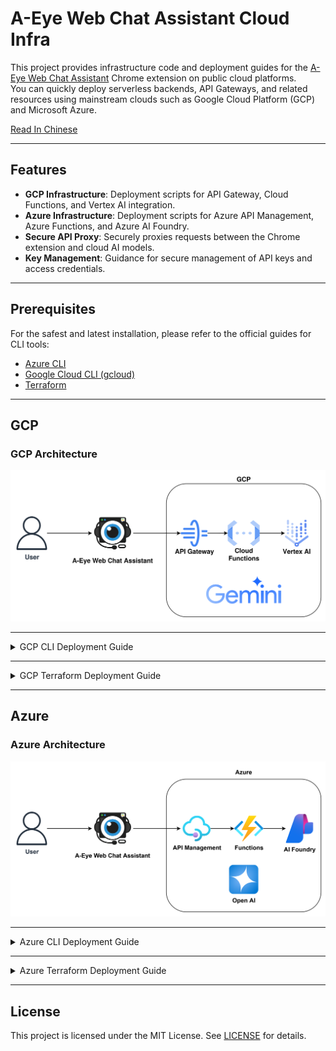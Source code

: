 # A-Eye Web Chat Assistant Cloud Infra

This project provides infrastructure code and deployment guides for the [A-Eye Web Chat Assistant](https://github.com/vincentwun/A-Eye-Web-Chat-Assistant) Chrome extension on public cloud platforms.  
You can quickly deploy serverless backends, API Gateways, and related resources using mainstream clouds such as Google Cloud Platform (GCP) and Microsoft Azure.

[Read In Chinese](./README.zh.md)

---

## Features

- **GCP Infrastructure**: Deployment scripts for API Gateway, Cloud Functions, and Vertex AI integration.
- **Azure Infrastructure**: Deployment scripts for Azure API Management, Azure Functions, and Azure AI Foundry.
- **Secure API Proxy**: Securely proxies requests between the Chrome extension and cloud AI models.
- **Key Management**: Guidance for secure management of API keys and access credentials.

---

## Prerequisites

For the safest and latest installation, please refer to the official guides for CLI tools:

- [Azure CLI](https://learn.microsoft.com/zh-tw/cli/azure/install-azure-cli-linux?view=azure-cli-latest&pivots=apt)
- [Google Cloud CLI (gcloud)](https://cloud.google.com/sdk/docs/install?hl=zh-tw)
- [Terraform](https://developer.hashicorp.com/terraform/install#linux)

---

## GCP

### GCP Architecture
![GCP Infrastructure](images/gcp_infra.png)

---

<details>
<summary>GCP CLI Deployment Guide</summary>

1. Enter the GCP CLI directory:
    ```bash
    cd gcp/gcp-cli
    chmod +x ./*.sh
    ```

2. Edit and load environment variables:
    - Modify `1_setup_env.sh` and fill in your `BILLING_ACCOUNT_ID`.
    - Load environment variables:
      ```bash
      source ./1_setup_env.sh
      ```

3. Deploy infrastructure and get the Function URL:
    ```bash
    ./2_deploy_infra.sh
    ```
    - Copy the output Function Invoke URL and fill it in the `address:` field of `api-config.yaml`.

4. Create API Gateway and API Key:
    ```bash
    ./3_create_gateway_and_key.sh
    ```
    - Obtain the API Gateway Endpoint and API Key, and fill them in the Chrome extension settings.

</details>

---

<details>
<summary>GCP Terraform Deployment Guide</summary>

1. Enter the Terraform directory:
    ```bash
    cd gcp/terraform
    chmod +x ./*.sh
    ```

2. Edit `variables.tf` and `api-config.yaml.tftpl` to set your GCP information.

3. Create resources:
    ```bash
    ./1_build.sh
    ```

4. To remove resources:
    ```bash
    ./2_destroy.sh
    ```

</details>

---

## Azure

### Azure Architecture
![Azure Infrastructure](images/azure_infra.png)

---

<details>
<summary>Azure CLI Deployment Guide</summary>

(Coming soon)

</details>

---

<details>
<summary>Azure Terraform Deployment Guide</summary>

(Coming soon)

</details>

---

## License

This project is licensed under the MIT License. See [LICENSE](./LICENSE) for details.